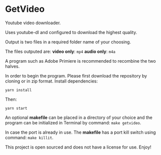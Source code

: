 # GetVideo

Youtube video downloader.

Uses youtube-dl and configured to download the highest quality.

Output is two files in a required folder name of your choosing.

The files outputed are:
 **video only**: `mp4`
 **audio only**: `m4a`

A program such as Adobe Primiere is recommended to recombine the two halves.

In order to begin the program.
Please first download the repository by cloning or in zip format.
Install dependencies:

`yarn install`

Then:

`yarn start`

An optional **makefile** can be placed in a directory of your choice and the program can be initialized in Terminal by command: `make getvideo`.

In case the port is already in use. The **makefile** has a port kill switch using command: `make killit`. 

This project is open sourced and does not have a license for use. Enjoy!
